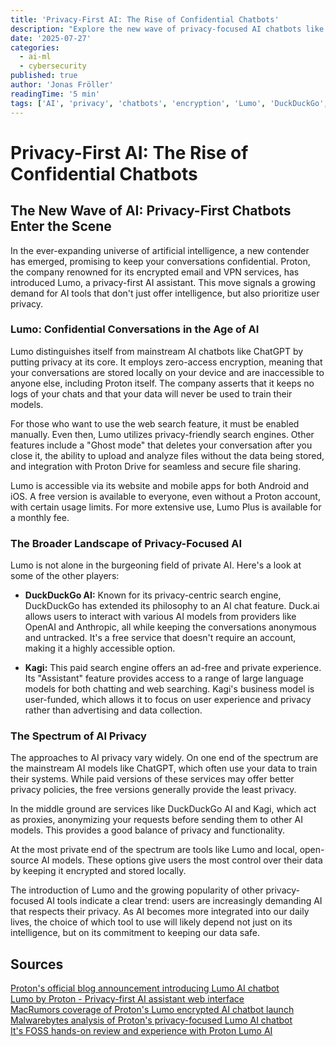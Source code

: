 ```yaml
---
title: 'Privacy-First AI: The Rise of Confidential Chatbots'
description: "Explore the new wave of privacy-focused AI chatbots like Proton's Lumo, DuckDuckGo AI, and Kagi that prioritize user confidentiality over data collection."
date: '2025-07-27'
categories:
  - ai-ml
  - cybersecurity
published: true
author: 'Jonas Fröller'
readingTime: '5 min'
tags: ['AI', 'privacy', 'chatbots', 'encryption', 'Lumo', 'DuckDuckGo', 'Kagi']
---
```


<script>
  import AudioNativePlayer from '$lib/components/AudioNativePlayer.svelte';
</script>

# Privacy-First AI: The Rise of Confidential Chatbots

<AudioNativePlayer />

## The New Wave of AI: Privacy-First Chatbots Enter the Scene

In the ever-expanding universe of artificial intelligence, a new contender has emerged, promising to keep your conversations confidential. Proton, the company renowned for its encrypted email and VPN services, has introduced Lumo, a privacy-first AI assistant. This move signals a growing demand for AI tools that don't just offer intelligence, but also prioritize user privacy.

### Lumo: Confidential Conversations in the Age of AI

Lumo distinguishes itself from mainstream AI chatbots like ChatGPT by putting privacy at its core. It employs zero-access encryption, meaning that your conversations are stored locally on your device and are inaccessible to anyone else, including Proton itself. The company asserts that it keeps no logs of your chats and that your data will never be used to train their models.

For those who want to use the web search feature, it must be enabled manually. Even then, Lumo utilizes privacy-friendly search engines. Other features include a "Ghost mode" that deletes your conversation after you close it, the ability to upload and analyze files without the data being stored, and integration with Proton Drive for seamless and secure file sharing.

Lumo is accessible via its website and mobile apps for both Android and iOS. A free version is available to everyone, even without a Proton account, with certain usage limits. For more extensive use, Lumo Plus is available for a monthly fee.

### The Broader Landscape of Privacy-Focused AI

Lumo is not alone in the burgeoning field of private AI. Here's a look at some of the other players:

- **DuckDuckGo AI:** Known for its privacy-centric search engine, DuckDuckGo has extended its philosophy to an AI chat feature. Duck.ai allows users to interact with various AI models from providers like OpenAI and Anthropic, all while keeping the conversations anonymous and untracked. It's a free service that doesn't require an account, making it a highly accessible option.

- **Kagi:** This paid search engine offers an ad-free and private experience. Its "Assistant" feature provides access to a range of large language models for both chatting and web searching. Kagi's business model is user-funded, which allows it to focus on user experience and privacy rather than advertising and data collection.

### The Spectrum of AI Privacy

The approaches to AI privacy vary widely. On one end of the spectrum are the mainstream AI models like ChatGPT, which often use your data to train their systems. While paid versions of these services may offer better privacy policies, the free versions generally provide the least privacy.

In the middle ground are services like DuckDuckGo AI and Kagi, which act as proxies, anonymizing your requests before sending them to other AI models. This provides a good balance of privacy and functionality.

At the most private end of the spectrum are tools like Lumo and local, open-source AI models. These options give users the most control over their data by keeping it encrypted and stored locally.

The introduction of Lumo and the growing popularity of other privacy-focused AI tools indicate a clear trend: users are increasingly demanding AI that respects their privacy. As AI becomes more integrated into our daily lives, the choice of which tool to use will likely depend not just on its intelligence, but on its commitment to keeping our data safe.

<div id="research-sources">

## Sources

[Proton's official blog announcement introducing Lumo AI chatbot](https://proton.me/blog/lumo-ai)  
[Lumo by Proton - Privacy-first AI assistant web interface](https://lumo.proton.me/u/0)  
[MacRumors coverage of Proton's Lumo encrypted AI chatbot launch](https://www.macrumors.com/2025/07/23/proton-lumo-encrypted-ai-chatbot)  
[Malwarebytes analysis of Proton's privacy-focused Lumo AI chatbot](https://www.malwarebytes.com/blog/news/2025/07/meet-lumo-protons-new-privacy-focused-ai-chatbot)  
[It's FOSS hands-on review and experience with Proton Lumo AI](https://news.itsfoss.com/proton-lumo-experience)

</div>

